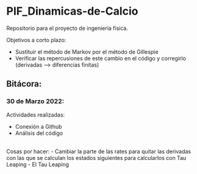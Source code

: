 # PIF_Dinamicas-de-Calcio
Repositorio para el proyecto de ingeniería física.

Objetivos a corto plazo:
  - Sustituir el método de Markov por el método de Gillespie
  - Verificar las repercusiones de este cambio en el código y corregirlo (derivadas --> diferencias finitas)

## Bitácora:

### 30 de Marzo 2022:
Actividades realizadas:
  - Conexión a Github
  - Análisis del código
<br>
Cosas por hacer:
  - Cambiar la parte de las rates para quitar las derivadas con las que se calculan los estados siguientes para calcularlos con Tau Leaping
  - El Tau Leaping
